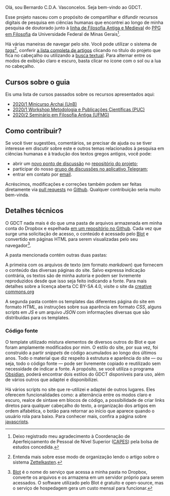 
Olá, sou Bernardo C.D.A. Vasconcelos. Seja bem-vindo ao GDCT.

Esse projeto nasceu com o propósito de compartilhar e difundir recursos digitais de pesquisa em ciências humanas que encontrei ao longo de minha pesquisa de doutorado junto à [linha de Filosofia Antiga e Medieval](http://filosofiantigaufmg.blogspot.com.br) do [PPG em Filosofia](https://filosofia.fafich.ufmg.br/pos-graduacao/) da Universidade Federal de Minas Gerais[^2].  

Há várias maneiras de navegar pelo site. Você pode utilizar o sistema de *[tags](https://gdct.blot.im/tags)*[^3], conferir [a lista completa de artigos](https://gdct.blot.im/archives) clicando no título do projeto que fica no cabeçalho ou utilizando a [busca textual](https://gdct.blot.im/search). Para alternar entre os modos de exibição claro e escuro, basta clicar no ícone com o sol ou a lua no cabeçalho.

## Cursos sobre o guia

Eis uma lista de cursos passados sobre os recursos apresentados aqui:

- [2020/1 Minicurso Archai (UnB)](2020-1-archai.md)
- [2020/1 Workshop Metodologia e Publicações Científicas (PUC)](https://www.youtube.com/watch?v=67xXqrIMhnA&list=PLsKSeZkQIHFE9RmzsdRiLtc7TQCuBCgRZ)
- [2020/2 Seminário em Filosofia Antiga (UFMG)](2020-2-sem)


## Como contribuir?

Se você tiver sugestões, comentários, se precisar de ajuda ou se tiver interesse em discutir sobre este e outros temas relacionados à pesquisa em ciências humanas e à tradução dos textos gregos antigos, você pode:

- abrir um [novo ponto de discussão](https://github.com/bcdavasconcelos/GDCT/issues/new) no [repositório do projeto](https://github.com/bcdavasconcelos/GDCT);
- participar do nosso [grupo de discussões no aplicativo Telegram](https://t.me/joinchat/Ao6qvFlCqZu49UTYxLRC3Q);
- entrar em contato por [email](mailto:bernardovasconcelos@gmail.com).

Acréscimos, modificações e correções também podem ser feitas diretamente via [pull requests](https://docs.github.com/en/free-pro-team@latest/github/collaborating-with-issues-and-pull-requests/about-pull-requests) no [Github](https://github.com). Qualquer contribuição seria muito bem-vinda.

## Detalhes técnicos

O GDCT nada mais é do que uma pasta de arquivos armazenada em minha conta do Dropbox e espelhada [em um repositório no Github](https://github.com/bcdavasconcelos/GDCT). Cada vez que surge uma solicitação de acesso, o conteúdo é acessado pelo [Blot](https://blot.im) e convertido em páginas HTML para serem visualizadas pelo seu navegador[^1].

A pasta mencionada contém outras duas pastas:

A primeira com os arquivos de texto (em formato *markdown*) que fornecem o conteúdo das diversas páginas do site. Salvo expressa indicação contrária, os textos são de minha autoria e podem ser livremente reproduzidos desde que isso seja feito indicando a fonte. Para mais detalhes sobre a licença aberta CC BY-SA 4.0, visite o site da [creative commons.org](https://creativecommons.org/licenses/by-sa/4.0/deed.pt_BR)

A segunda pasta contém os templates das diferentes página do site em formato *HTML*, as instruções sobre sua aparência em formato *CSS*, alguns scripts em *JS* e um arquivo *JSON* com informações diversas que são distribuídas para os templates.

### Código fonte

O template utilizado mistura elementos de diversos outros do Blot e que foram amplamente modificados por mim. O estilo do site, por sua vez, foi construído a partir *snippets* de código acumulados ao longo dos últimos anos. Todo o material que diz respeito à estrutura e aparência do site — ou seja, todo o código fonte — pode ser livremente copiado e reutilizado sem necessidade de indicar a fonte. À propósito, se você utiliza o programa [Obsidian](https://obsidian.md), poderá encontrar dois estilos do GDCT disponíveis para uso, além de vários outros que adaptei e disponibilizei.

Há vários scripts no site que re-utilizei e adaptei de outros lugares. Eles oferecem funcionalidades como: a alternância entre os modos claro e escuro, realce de sintaxe em blocos de código, a possibilidade de criar links diretos para qualquer cabeçalho do texto, a organização dos artigos em ordem alfabética, o botão para retornar ao início que aparece quando o usuário rola para baixo. Para conhecer mais, confira a página sobre [javascripts](js).

[^1]: [Blot](https://blot.im) é o nome do serviço que acessa a minha pasta no Dropbox, converte os arquivos e os armazena em um servidor próprio para serem acessados. O software utilizado pelo Blot é gratuito e open-source, mas o serviço de hospedagem gera um custo mensal para funcionar.

[^2]: Deixo registrado meu agradecimento à Coordenação de Aperfeiçoamento de Pessoal de Nível Superior ([CAPES](http://gov.br/capes)) pela bolsa de estudos concedida.

[^3]: Entenda mais sobre esse modo de organização lendo o artigo sobre o sistema [Zettelkasten](Zettelkasten.md).